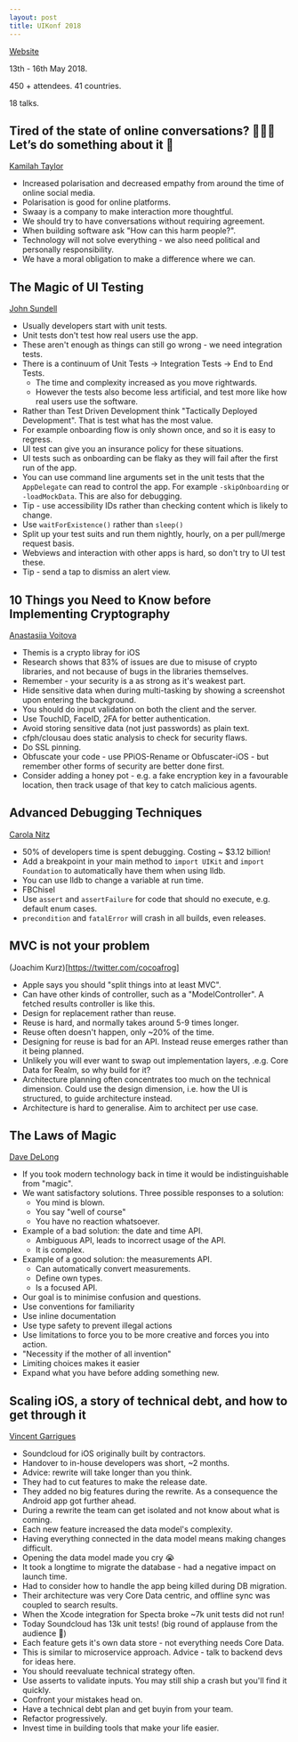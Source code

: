 ```yaml
---
layout: post
title: UIKonf 2018
---
```



[Website](http://www.uikonf.com)

13th - 16th May 2018. 

450 + attendees. 41 countries.

18 talks.

## Tired of the state of online conversations? 🙈🙉🙊 Let’s do something about it 💪

[Kamilah Taylor](https://twitter.com/kamilah)

- Increased polarisation and decreased empathy from around the time of online social media.
- Polarisation is good for online platforms.
- Swaay is a company to make interaction more thoughtful.
- We should try to have conversations without requiring agreement.
- When building software ask "How can this harm people?".
- Technology will not solve everything - we also need political and personally responsibility.
- We have a moral obligation to make a difference where we can.


## The Magic of UI Testing

[John Sundell](https://twitter.com/johnsundell)

- Usually developers start with unit tests.
- Unit tests don't test how real users use the app.
- These aren't enough as things can still go wrong - we need integration tests.
- There is a continuum of Unit Tests → Integration Tests → End to End Tests. 
    - The time and complexity increased as you move rightwards.
    - However the tests also become less artificial, and test more like how real users use the software.
- Rather than Test Driven Development think "Tactically Deployed Development". That is test what has the most value.
- For example onboarding flow is only shown once, and so it is easy to regress.
- UI test can give you an insurance policy for these situations.
- UI tests such as onboarding can be flaky as they will fail after the first run of the app.
- You can use command line arguments set in the unit tests that the `AppDelegate` can read to control the app. For example `-skipOnboarding` or `-loadMockData`. This are also for debugging.
- Tip - use accessibility IDs rather than checking content which is likely to change.
- Use `waitForExistence()` rather than `sleep()`
- Split up your test suits and run them nightly, hourly, on a per pull/merge request basis.
- Webviews and interaction with other apps is hard, so don't try to UI test these.
- Tip - send a tap to dismiss an alert view.

## 10 Things you Need to Know before Implementing Cryptography

[Anastasiia Voitova](https://twitter.com/vixentael)

- Themis is a crypto libray for iOS
- Research shows that 83% of issues are due to misuse of crypto libraries, and not because of bugs in the libraries themselves.
- Remember - your security is a as strong as it's weakest part.
- Hide sensitive data when during multi-tasking by showing a screenshot upon entering the background.
- You should do input validation on both the client and the server.
- Use TouchID, FaceID, 2FA for better authentication.
- Avoid storing sensitive data (not just passwords) as plain text.
- cfph/clousau does static analysis to check for security flaws.
- Do SSL pinning.
- Obfuscate your code - use PPiOS-Rename or Obfuscater-iOS - but remember other forms of security are better done first.
- Consider adding a honey pot - e.g. a fake encryption key in a favourable location, then track usage of that key to catch malicious agents.

## Advanced Debugging Techniques

[Carola Nitz](https://twitter.com/_caro_n)

- 50% of developers time is spent debugging. Costing ~ $3.12 billion!
- Add a breakpoint in your main method to `import UIKit` and `import Foundation` to automatically have them when using lldb.
- You can use lldb to change a variable at run time.
- FBChisel
- Use `assert` and `assertFailure` for code that should no execute, e.g. default enum cases.
- `precondition` and `fatalError` will crash in all builds, even releases.

## MVC is not your problem

(Joachim Kurz)[https://twitter.com/cocoafrog]

- Apple says you should "split things into at least MVC".
- Can have other kinds of controller, such as a "ModelController". A fetched results controller is like this.
- Design for replacement rather than reuse.
- Reuse is hard, and normally takes around 5-9 times longer.
- Reuse often doesn't happen, only ~20% of the time.
- Designing for reuse is bad for an API. Instead reuse emerges rather than it being planned.
- Unlikely you will ever want to swap out implementation layers, .e.g. Core Data for Realm, so why build for it?
- Architecture planning often concentrates too much on the technical dimension. Could use the design dimension, i.e. how the UI is structured, to guide architecture instead.
- Architecture is hard to generalise. Aim to architect per use case.

## The Laws of Magic

[Dave DeLong](https://twitter.com/davedelong)

- If you took modern technology back in time it would be indistinguishable from "magic".
- We want satisfactory solutions. Three possible responses to a solution:
	- You mind is blown.
	- You say "well of course"
	- You have no reaction whatsoever.
- Example of a bad solution: the date and time API.
	- Ambiguous API, leads to incorrect usage of the API.
	- It is complex.
- Example of a good solution: the measurements API.
	- Can automatically convert measurements.
	- Define own types.
	- Is a focused API.
- Our goal is to minimise confusion and questions.
- Use conventions for familiarity
- Use inline documentation
- Use type safety to prevent illegal actions
- Use limitations to force you to be more creative and forces you into action.
- "Necessity if the mother of all invention"
- Limiting choices makes it easier 
- Expand what you have before adding something new.

## Scaling iOS, a story of technical debt, and how to get through it

[Vincent Garrigues](https://twitter.com/garriguv)

- Soundcloud for iOS originally built by contractors.
- Handover to in-house developers was short, ~2 months.
- Advice: rewrite will take longer than you think.
- They had to cut features to make the release date.
- They added no big features during the rewrite. As a consequence the Android app got further ahead.
- During a rewrite the team can get isolated and not know about what is coming.
- Each new feature increased the data model's complexity.
- Having everything connected in the data model means making changes difficult.
- Opening the data model made you cry 😭
- It took a longtime to migrate the database - had a negative impact on launch time.
- Had to consider how to handle the app being killed during DB migration. 
- Their architecture was very Core Data centric, and offline sync was coupled to search results.
- When the Xcode integration for Specta broke ~7k unit tests did not run!
- Today Soundcloud has 13k unit tests! (big round of applause from the audience 👏)
- Each feature gets it's own data store - not everything needs Core Data. 
- This is similar to microservice approach. Advice - talk to backend devs for ideas here.
- You should reevaluate technical strategy often.
- Use asserts to validate inputs. You may still ship a crash but you'll find it quickly.
- Confront your mistakes head on.
- Have a technical debt plan and get buyin from your team.
- Refactor progressively.
- Invest time in building tools that make your life easier.
